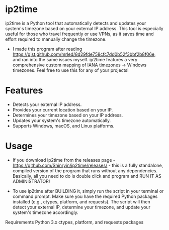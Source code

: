 # ip2time
ip2time is a Python tool that automatically detects and updates your system's timezone based on your external IP address. This tool is especially useful for those who travel frequently or use VPNs, as it saves time and effort required to manually change the timezone. 
- I made this program after reading https://gist.github.com/mrled/8d29fde758cfc7dd0b52f3bbf2b8f06e, and ran into the same issues myself. ip2time features a very comprehensive custom mapping of IANA timezones -> Windows timezones. Feel free to use this for any of your projects!

# Features
- Detects your external IP address.
- Provides your current location based on your IP.
- Determines your timezone based on your IP address.
- Updates your system's timezone automatically.
- Supports Windows, macOS, and Linux platforms.

# Usage
- If you download ip2time from the releases page - https://github.com/Shinryin/ip2time/releases/ - this is a fully standalone, compiled version of the program that runs without any dependencies. Basically, all you need to do is double click and program and RUN IT AS ADMINISTRATOR!

- To use ip2time after BUILDING it, simply run the script in your terminal or command prompt. Make sure you have the required Python packages installed (e.g., ctypes, platform, and requests). The script will then detect your external IP, determine your timezone, and update your system's timezone accordingly.

Requirements
Python 3.x
ctypes, platform, and requests packages
